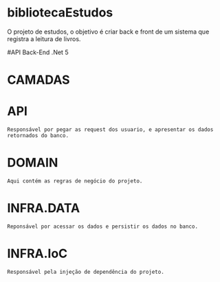 # bibliotecaEstudos
O projeto de estudos, o objetivo é criar back e front de um sistema que registra a leitura de livros.

#API Back-End .Net 5

# CAMADAS
  # API
    Responsável por pegar as request dos usuario, e apresentar os dados retornados do banco.
  # DOMAIN
    Aqui contém as regras de negócio do projeto.
  # INFRA.DATA
    Reponsável por acessar os dados e persistir os dados no banco.
  # INFRA.IoC
    Responsável pela injeção de dependência do projeto.
  
